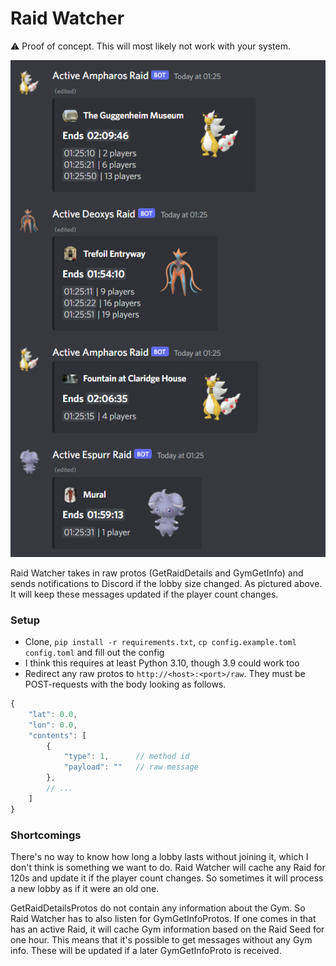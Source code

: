 # Raid Watcher
 
⚠️ Proof of concept. This will most likely not work with your system.

![Discord notifications](readme_assets/discord.png)

Raid Watcher takes in raw protos (GetRaidDetails and GymGetInfo) and sends 
notifications to Discord if the lobby size changed. As pictured above. 
It will keep these messages updated if the player count changes.

### Setup

- Clone, `pip install -r requirements.txt`,
`cp config.example.toml config.toml` and fill out the config
- I think this requires at least Python 3.10, though 3.9 could work too
- Redirect any raw protos to `http://<host>:<port>/raw`. They must be 
POST-requests with the body looking as follows.

```js
{
    "lat": 0.0,
    "lon": 0.0,    
    "contents": [
        {
            "type": 1,      // method id
            "payload": ""   // raw message
        },
        // ...
    ]
}
```

### Shortcomings

There's no way to know how long a lobby lasts without joining it, which I don't 
think is something we want to do. Raid Watcher will cache any Raid for 120s 
and update it if the player count changes. So sometimes it will process a new 
lobby as if it were an old one.

GetRaidDetailsProtos do not contain any information about the Gym. So Raid 
Watcher has to also listen for GymGetInfoProtos. If one comes in that has an 
active Raid, it will cache Gym information based on the Raid Seed for one hour. 
This means that it's possible to get messages without any Gym info. These will be updated 
if a later GymGetInfoProto is received.

